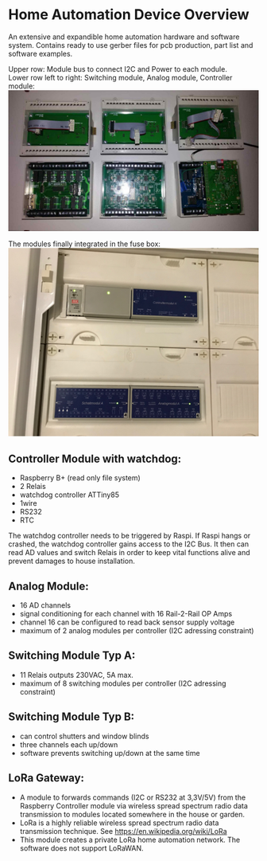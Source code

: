 # Home Automation Device Overview
An extensive and expandible home automation hardware and software system.
Contains ready to use gerber files for pcb production, part list and software examples.

Upper row: Module bus to connect I2C and Power to each module.<br>
Lower row left to right: Switching module, Analog module, Controller module:
![lt](https://github.com/tinytronix/homeautomation/blob/master/Photos/ModulesOpen.jpg)

The modules finally integrated in the fuse box:
![lt](https://github.com/tinytronix/homeautomation/blob/master/Photos/Schaltschrank.JPG)

## Controller Module with watchdog:
- Raspberry B+ (read only file system)
- 2 Relais
- watchdog controller ATTiny85
- 1wire
- RS232
- RTC

The watchdog controller needs to be triggered by Raspi. If Raspi hangs or crashed, the watchdog controller
gains access to the I2C Bus. It then can read AD values and switch Relais in order to keep vital functions
alive and prevent damages to house installation.

## Analog Module:
- 16 AD channels
- signal conditioning for each channel with 16 Rail-2-Rail OP Amps
- channel 16 can be configured to read back sensor supply voltage
- maximum of 2 analog modules per controller (I2C adressing constraint)

## Switching Module Typ A:
- 11 Relais outputs 230VAC, 5A max.
- maximum of 8 switching modules per controller (I2C adressing constraint) 

## Switching Module Typ B:
- can control shutters and window blinds
- three channels each up/down
- software prevents switching up/down at the same time

## LoRa Gateway:
- A module to forwards commands (I2C or RS232 at 3,3V/5V) from the Raspberry Controller module via wireless spread spectrum radio data transmission to modules located somewhere in the house or garden.
- LoRa is a highly reliable wireless spread spectrum radio data transmission technique. See https://en.wikipedia.org/wiki/LoRa
- This module creates a private LoRa home automation network. The software does not support LoRaWAN. 

